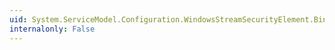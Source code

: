 ```yaml
---
uid: System.ServiceModel.Configuration.WindowsStreamSecurityElement.BindingElementType
internalonly: False
---
```

